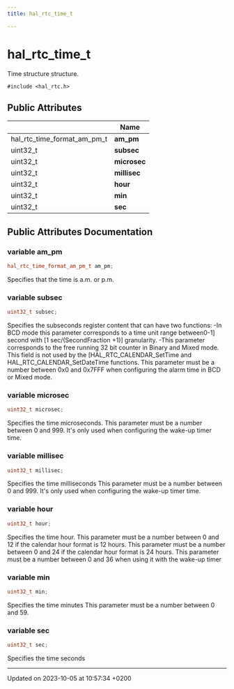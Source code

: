 ```yaml
---
title: hal_rtc_time_t

---
```


# hal_rtc_time_t




Time structure structure.


`#include <hal_rtc.h>`

## Public Attributes

|                | Name           |
| -------------- | -------------- |
| hal_rtc_time_format_am_pm_t | **am_pm**  |
| uint32_t | **subsec**  |
| uint32_t | **microsec**  |
| uint32_t | **millisec**  |
| uint32_t | **hour**  |
| uint32_t | **min**  |
| uint32_t | **sec**  |

## Public Attributes Documentation

### variable am_pm

```cpp
hal_rtc_time_format_am_pm_t am_pm;
```


Specifies that the time is a.m. or p.m.


### variable subsec

```cpp
uint32_t subsec;
```


Specifies the subseconds register content that can have two functions: -In BCD mode this parameter corresponds to a time unit range between0-1] second with [1 sec/(SecondFraction +1)] granularity. -This parameter corresponds to the free running 32 bit counter in Binary and Mixed mode. This field is not used by the [HAL_RTC_CALENDAR_SetTime and HAL_RTC_CALENDAR_SetDateTime functions. This parameter must be a number between 0x0 and 0x7FFF when configuring the alarm time in BCD or Mixed mode.


### variable microsec

```cpp
uint32_t microsec;
```


Specifies the time microseconds. This parameter must be a number between 0 and 999. It's only used when configuring the wake-up timer time.


### variable millisec

```cpp
uint32_t millisec;
```


Specifies the time milliseconds This parameter must be a number between 0 and 999. It's only used when configuring the wake-up timer time.


### variable hour

```cpp
uint32_t hour;
```


Specifies the time hour. This parameter must be a number between 0 and 12 if the calendar hour format is 12 hours. This parameter must be a number between 0 and 24 if the calendar hour format is 24 hours. This parameter must be a number between 0 and 36 when using it with the wake-up timer


### variable min

```cpp
uint32_t min;
```


Specifies the time minutes This parameter must be a number between 0 and 59.


### variable sec

```cpp
uint32_t sec;
```


Specifies the time seconds


-------------------------------

Updated on 2023-10-05 at 10:57:34 +0200